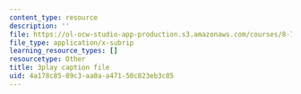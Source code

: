 ```yaml
---
content_type: resource
description: ''
file: https://ol-ocw-studio-app-production.s3.amazonaws.com/courses/8-701-introduction-to-nuclear-and-particle-physics-fall-2020/4a178c8589c3aa0aa47150c823eb3c85_1LBAOxm8QOE.srt
file_type: application/x-subrip
learning_resource_types: []
resourcetype: Other
title: 3play caption file
uid: 4a178c85-89c3-aa0a-a471-50c823eb3c85
---
```

